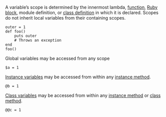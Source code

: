 A variable’s scope is determined by the innermost lambda,
[function](#functions), [Ruby block](#callables_by_reference),
module definition, or [class definition](#class_definition) in which
it is declared. Scopes do not inherit local variables from their containing
scopes.

    outer = 1
    def foo()
        puts outer
        # Throws an exception
    end
    foo()

Global variables may be accessed from any scope

    $a = 1

[Instance variables](#instance_variables) may be accessed from within any
[instance method](#instance_methods).

    @b = 1

[Class variables](#class_variables) may be accessed from within any
[instance method](#instance_methods) or [class method](#class_methods).

    @@c = 1
